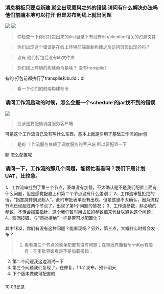 ### 消息模板只要点新建   就会出现意料之外的错误  请问有什么解决办法吗  他们前端本地可以打开  但是发布到线上就出问题

![](https://img2018.cnblogs.com/blog/1231979/201912/1231979-20191212100635193-1181521218.png)
![](https://img2018.cnblogs.com/blog/1231979/201912/1231979-20191212100645691-900942525.png)

>你检查一下你们打包出来的dist目录下有没有/lib/ckeditor相关的资源文件

>你们出现这个错误是在线上环境前端重新构建之后访问页面出现的吗？

>没有  他们打包后没有lib文件夹

>你们线上环境的构建命令是啥？  没有transpile?

有的   打包前都执行了transpile和build：dll

>看一下你们的前端构建命令




### 请问工作流启动的时候，怎么会报一个schedule 的jar找不到的错误
![](https://img2018.cnblogs.com/blog/1231979/201912/1231979-20191212100946973-1996492773.png)

>应该是要配值调度服务客户端

可是这个工作流自己没有写什么东西，基本上就是引用了基础工作流的jar包

>是的  工作流服务依赖了调度服务的客户端 所以要配置一下

额  怎么配置呢




### 请问一下，工作流的那几个问题，能帮忙看看吗？我们下周计划UAT，比较急。
1、工作流审批到了第三个节点，表单没有加载，不太确认是不是我们配置上面有什么问题，但是感觉配置上和第二个节点没有什么差别；
2、工作流审批拒绝的话，“指定跳转到发起人”，此时审批表单没有出现。但是这里不太确认，因为流程节点已经超过两个节点了，出现了第1个问题的情况；
3、工作流参数，非必填的参数，不传会报空指针，这个我们暂时用占位的参数值来代替以避免这个问题；
4、驳回按钮，与“审批拒绝”一样是否可以配置化？

其中1和2，你们有没有这种问题？能重现吗？另外，第三点，大概什么时候会发布？

>1. 看看第三个节点的表单配置有没有问题；在审批界面看formKey有没有；在审批界面看是不是加载报错；
2. 第二个问题我这边测试一下
3. 第三个问题我们复现了，在修复，1.1.2 发布，预计明天
4. 下个版本做成可配置的



### 


10:03记录
